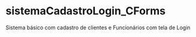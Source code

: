 # sistemaCadastroLogin_CForms
Sistema básico com cadastro de clientes e Funcionários com tela de Login
